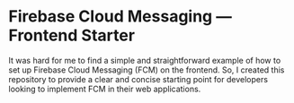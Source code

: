 # Firebase Cloud Messaging — Frontend Starter
It was hard for me to find a simple and straightforward example of how to set up Firebase Cloud Messaging (FCM) on the frontend. So, I created this repository to provide a clear and concise starting point for developers looking to implement FCM in their web applications.
